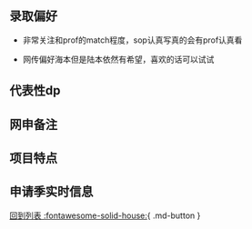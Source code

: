 ## 录取偏好

- 非常关注和prof的match程度，sop认真写真的会有prof认真看

- 网传偏好海本但是陆本依然有希望，喜欢的话可以试试

## 代表性dp

## 网申备注

## 项目特点

## 申请季实时信息

[回到列表 :fontawesome-solid-house:](选校梯度.md){ .md-button }
